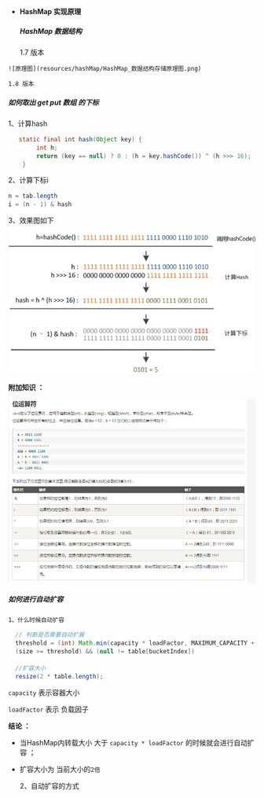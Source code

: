 

- **HashMap  实现原理**

  ##### HashMap 数据结构

  1.7 版本 



```
![原理图](resources/hashMap/HashMap_数据结构存储原理图.png)
```



```
1.8 版本
```



##### 如何取出 get put 数组 的下标

1、计算hash

```java
   static final int hash(Object key) {
        int h;
        return (key == null) ? 0 : (h = key.hashCode()) ^ (h >>> 16);
    }
```

2、计算下标i

```java
n = tab.length
i = (n - 1) & hash
```

3、效果图如下



![原理图](resources/hashMap/hashcode.png)

**附加知识 ：**



![原理图](resources/javaBase/Java_基础之位运算.png)





##### 如何进行自动扩容

  	1、什么时候自动扩容 

```java
  // 判断是否需要自动扩展
  threshold = (int) Math.min(capacity * loadFactor, MAXIMUM_CAPACITY + 1);
  (size >= threshold) && (null != table[bucketIndex])
      
  //扩容大小
  resize(2 * table.length);
```

  `capacity` 表示容器大小 

  `loadFactor` 表示 负载因子 



  **结论 ：**

- 当HashMap内转载大小 大于  `capacity * loadFactor`  的时候就会进行自动扩容 ；
- 扩容大小为 当前大小的`2倍` 

  	2、自动扩容的方式

  	











